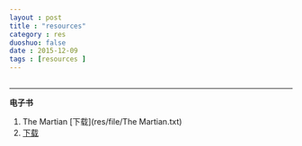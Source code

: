 ```yaml
---
layout : post
title : "resources"
category : res
duoshuo: false
date : 2015-12-09
tags : [resources ]
---
```

## 
---
**电子书**

1. The Martian [下载](res/file/The Martian.txt) 
2. [下载](/res/file/blog/2014/10/29/Android_NDK_Hello_World_two/AndroidNDKHelloWorld.rar)




